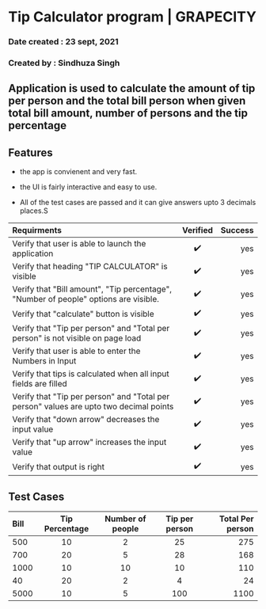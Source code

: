 # Tip Calculator program | GRAPECITY

### Date created : 23 sept, 2021

### Created by : Sindhuza Singh

## Application is used to calculate the amount of tip per person and the total bill person when given total bill amount, number of persons and the tip percentage


## Features

- the app is convienent and very fast.

- the UI is fairly interactive and easy to use.

- All of the test cases are passed and it can give answers upto 3 decimals places.S


|	 Requirments  			 																|	Verified 				|Success				|
| :---        																				|   :----:   				|     ---: 				|
| Verify that user is able to launch the application   										| :heavy_check_mark:        |yes					|
| Verify that heading "TIP CALCULATOR" is visible   										| :heavy_check_mark:        |yes					|
| Verify that "Bill amount", "Tip percentage", "Number of people" options are visible. 		| :heavy_check_mark:        |yes					|
| Verify that "calculate" button is visible   												| :heavy_check_mark:        |yes					|
| Verify that "Tip per person" and "Total per person" is not visible on page load   		| :heavy_check_mark:        |yes					|
| Verify that user is able to enter the Numbers in Input 									| :heavy_check_mark:        |yes					|
| Verify that tips is calculated when all input fields are filled   						| :heavy_check_mark:        |yes					|
| Verify that "Tip per person" and "Total per person" values are upto two decimal points  	| :heavy_check_mark:        |yes					|
| Verify that "down arrow" decreases the input value  										| :heavy_check_mark:        |yes					|
| Verify that "up arrow" increases the input value   										| :heavy_check_mark:        |yes					|
| Verify that output is right   															| :heavy_check_mark:        |yes					|



## Test Cases

| Bill        | Tip Percentage |  Number of people    |   Tip per person   | Total Per person   |
| :---        |   :----:       |   :----:  			  |		   :----:      |				---:|
| 500         |    10          |       2              |         25         |               275  |
| 700         |    20          |       5              |         28         |               168  |
| 1000        |    10          |       10             |         10         |               110  |
| 40          |    20          |       2              |         4          |               24   |
| 5000        |    10          |       5              |         100        |               1100 |

